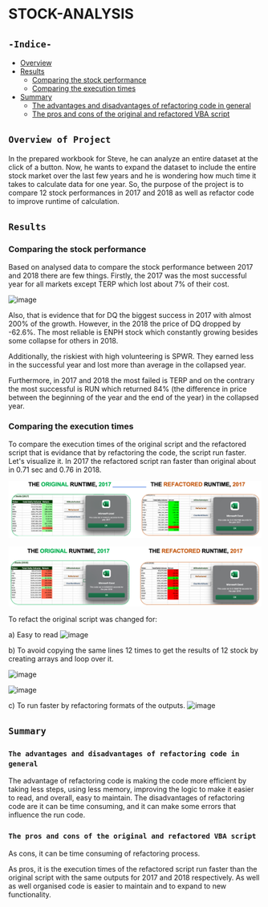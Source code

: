 # STOCK-ANALYSIS

## `-Indice-`

- [Overview](#overview-of-project)
- [Results](#results)
  - [Comparing the stock performance](#comparing-the-stock-performance)
  - [Comparing the execution times](#comparing-the-execution-times)
- [Summary](#summary)
  - [The advantages and disadvantages of refactoring code in general](#the-advantages-and-disadvantages-of-refactoring-code-in-general)
  - [The pros and cons of the original and refactored VBA script](#the-pros-and-cons-of-the-original-and-refactored-VBA-script)

## `Overview of Project`

In the prepared workbook for Steve, he can analyze an entire dataset at the click of a button. Now, he wants to expand the dataset to include the entire stock market over the last few years and he is wondering how much time it takes to calculate data for one year. So, the purpose of the project is to compare 12 stock performances in 2017 and 2018 as well as refactor code to improve runtime of calculation.

## `Results`

### Comparing the stock performance

Based on analysed data to compare the stock performance between 2017 and 2018 there are few things.
Firstly, the 2017 was the most successful year for all markets except TERP which lost about 7% of their cost.

![image](https://user-images.githubusercontent.com/68247343/124628254-47e5f400-de4e-11eb-821c-fc8ecfbd80d3.png)

Also, that is evidence that for DQ the biggest success in 2017 with almost 200% of the growth. However, in the 2018 the price of DQ dropped by -62.6%. The most reliable is ENPH stock which constantly growing besides some collapse for others in 2018.

Additionally, the riskiest with high volunteering is SPWR. They earned less in the successful year and lost more than average in the collapsed year.

Furthermore, in 2017 and 2018 the most failed is TERP and on the contrary the most successful is RUN which returned 84% (the difference in price between the beginning of the year and the end of the year) in the collapsed year. 

### Comparing the execution times

To compare the execution times of the original script and the refactored script that is evidance that by refactoring the code, the script run faster. Let's visualize it. In 2017 the refactored script ran faster than original about in 0.71 sec and 0.76 in 2018.

![2017_runtime](./Resources/VBA_Challenge_2017.png)

![2018_runtime](./Resources/VBA_Challenge_2018.png)

To refact the original script was changed for:

a) Easy to read
![image](https://user-images.githubusercontent.com/68247343/124638287-c6e02a00-de58-11eb-8b66-6e398dfdf783.png)

b) To avoid copying the same lines 12 times to get the results of 12 stock by creating arrays and loop over it.

![image](https://user-images.githubusercontent.com/68247343/124638446-f68f3200-de58-11eb-9ab9-8c3ba63a4886.png)

![image](https://user-images.githubusercontent.com/68247343/124644141-eb8bd000-de5f-11eb-80c2-8347c6303de8.png)
 
c) To run faster by refactoring formats of the outputs.
![image](https://user-images.githubusercontent.com/68247343/124643203-cd71a000-de5e-11eb-84e3-4da9dc887753.png)

## `Summary`

### `The advantages and disadvantages of refactoring code in general`

The advantage of refactoring code is making the code more efficient by taking less steps, using less memory, improving the logic to make it easier to read, and overall, easy to maintain. 
The disadvantages of refactoring code are it can be time consuming, and it can make some errors that influence the run code.

### `The pros and cons of the original and refactored VBA script`

As cons, it can be time consuming of refactoring process.

As pros, it is the execution times of the refactored script run faster than the original script with the same outputs for 2017 and 2018 respectively. As well as well organised code is easier to maintain and to expand to new functionality.
